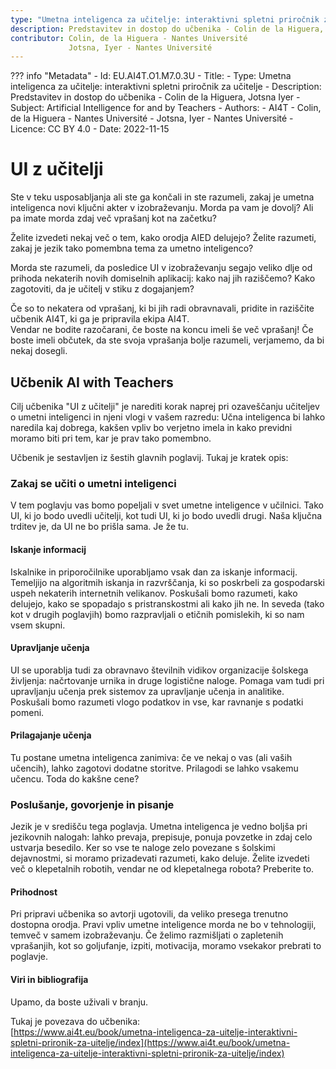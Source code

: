 ```yaml
---
type: "Umetna inteligenca za učitelje: interaktivni spletni priročnik za učitelje"
description: Predstavitev in dostop do učbenika - Colin de la Higuera, Jotsna Iyer
contributor: Colin, de la Higuera - Nantes Université
             Jotsna, Iyer - Nantes Université
---
```

??? info "Metadata"
    - Id: EU.AI4T.O1.M7.0.3U
    - Title: 
    - Type: Umetna inteligenca za učitelje: interaktivni spletni priročnik za učitelje
    - Description: Predstavitev in dostop do učbenika - Colin de la Higuera, Jotsna Iyer
    - Subject: Artificial Intelligence for and by Teachers
    - Authors:
        - AI4T 
        - Colin, de la Higuera - Nantes Université
        - Jotsna, Iyer - Nantes Université
    - Licence: CC BY 4.0
    - Date: 2022-11-15

# UI z učitelji

Ste v teku usposabljanja ali ste ga končali in ste razumeli, zakaj je umetna inteligenca novi ključni akter v izobraževanju. Morda pa vam je dovolj? Ali pa imate morda zdaj več vprašanj kot na začetku?

Želite izvedeti nekaj več o tem, kako orodja AIED delujejo? Želite razumeti, zakaj je jezik tako pomembna tema za umetno inteligenco?

Morda ste razumeli, da posledice UI v izobraževanju segajo veliko dlje od prihoda nekaterih novih domiselnih aplikacij: kako naj jih raziščemo? Kako zagotoviti, da je učitelj v stiku z dogajanjem?

Če so to nekatera od vprašanj, ki bi jih radi obravnavali, pridite in raziščite učbenik AI4T, ki ga je pripravila ekipa AI4T.  
Vendar ne bodite razočarani, če boste na koncu imeli še več vprašanj! Če boste imeli občutek, da ste svoja vprašanja bolje razumeli, verjamemo, da bi nekaj dosegli.

## Učbenik AI with Teachers

Cilj učbenika "UI z učitelji" je narediti korak naprej pri ozaveščanju učiteljev o umetni inteligenci in njeni vlogi v vašem razredu: Učna inteligenca bi lahko naredila kaj dobrega, kakšen vpliv bo verjetno imela in kako previdni moramo biti pri tem, kar je prav tako pomembno.

Učbenik je sestavljen iz šestih glavnih poglavij. Tukaj je kratek opis:

### Zakaj se učiti o umetni inteligenci

V tem poglavju vas bomo popeljali v svet umetne inteligence v učilnici.
Tako UI, ki jo bodo uvedli učitelji, kot tudi UI, ki jo bodo uvedli drugi. Naša ključna trditev je, da UI ne bo prišla sama. Je že tu.

#### Iskanje informacij

Iskalnike in priporočilnike uporabljamo vsak dan za iskanje informacij. Temeljijo na algoritmih iskanja in razvrščanja, ki so poskrbeli za gospodarski uspeh nekaterih internetnih velikanov. Poskušali bomo razumeti, kako delujejo, kako se spopadajo s pristranskostmi ali kako jih ne. In seveda (tako kot v drugih poglavjih) bomo razpravljali o etičnih pomislekih, ki so nam vsem skupni.

#### Upravljanje učenja

UI se uporablja tudi za obravnavo številnih vidikov organizacije šolskega življenja: načrtovanje urnika in druge logistične naloge. Pomaga vam tudi pri upravljanju učenja prek sistemov za upravljanje učenja in analitike. Poskušali bomo razumeti vlogo podatkov in vse, kar ravnanje s podatki pomeni.

#### Prilagajanje učenja

Tu postane umetna inteligenca zanimiva: če ve nekaj o vas (ali vaših učencih), lahko zagotovi dodatne storitve. Prilagodi se lahko vsakemu učencu. Toda do kakšne cene?

### Poslušanje, govorjenje in pisanje

Jezik je v središču tega poglavja. Umetna inteligenca je vedno boljša pri jezikovnih nalogah: lahko prevaja, prepisuje, ponuja povzetke in zdaj celo ustvarja besedilo. Ker so vse te naloge zelo povezane s šolskimi dejavnostmi, si moramo prizadevati razumeti, kako deluje. Želite izvedeti več o klepetalnih robotih, vendar ne od klepetalnega robota? Preberite to.

#### Prihodnost

Pri pripravi učbenika so avtorji ugotovili, da veliko presega trenutno dostopna orodja. Pravi vpliv umetne inteligence morda ne bo v tehnologiji, temveč v samem izobraževanju. Če želimo razmišljati o zapletenih vprašanjih, kot so goljufanje, izpiti, motivacija, moramo vsekakor prebrati to poglavje.

#### Viri in bibliografija

Upamo, da boste uživali v branju.

Tukaj je povezava do učbenika:  
[https://www.ai4t.eu/book/umetna-inteligenca-za-uitelje-interaktivni-spletni-prironik-za-uitelje/index](https://www.ai4t.eu/book/umetna-inteligenca-za-uitelje-interaktivni-spletni-prironik-za-uitelje/index)
